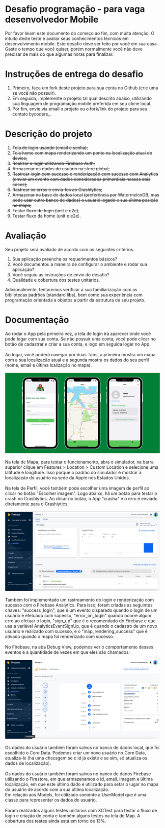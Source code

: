 # Desafio programação - para vaga desenvolvedor Mobile
Por favor leiam este documento do começo ao fim, com muita atenção.
O intuito deste teste é avaliar seus conhecimentos técnicos em desenvolvimento mobile.
Este desafio deve ser feito por você em sua casa. Gaste o tempo que você quiser, porém normalmente você não deve precisar de mais do que algumas horas para finalizar.

# Instruções de entrega do desafio

1. Primeiro, faça um fork deste projeto para sua conta no Github (crie uma se você não possuir).
2. Em seguida, implemente o projeto,tal qual descrito abaixo, utilizando sua linguagem de programação mobile preferida em seu clone local.
3. Por fim, envie via email o projeto ou o fork/link do projeto para seu contato bycoders_.

# Descrição do projeto

1. <s>Tela de login usando (email e senha);</s>
2. <s>Tela home com mapa renderizando um ponto na localização atual do device;</s>
3. <s>Realizar o login utilizando Firebase Auth;</s>
4. <s>Armazenar os dados do usuário na store global;</s>
5. <s>Rastrear login com sucesso e renderização com sucesso com Analytics (enviar um evento com dados considerados primordiais nesses dois casos);</s>
6. <s>Rastrear os erros e envia-los ao Crashlytics;</s>
7. <s>Armazenar na base de dados local (preferência por</s> WatermelonDB, <s>mas pode usar outro banco de dados) o usuário logado e sua última posição no mapa;</s>
8. <s>Testar fluxo de login (unit</s> e e2e);
9. Testar fluxo da home (unit e e2e).

# Avaliação

Seu projeto será avaliado de acordo com os seguintes critérios.

1. Sua aplicação preenche os requerimentos básicos?
2. Você documentou a maneira de configurar o ambiente e rodar sua aplicação?
3. Você seguiu as instruções de envio do desafio?
4. Qualidade e cobertura dos testes unitários.

Adicionalmente, tentaremos verificar a sua familiarização com as bibliotecas padrões (standard libs), bem como sua experiência com programação orientada a objetos a partir da estrutura de seu projeto.

# Documentação

Ao rodar o App pela primeira vez, a tela de login irá aparecer onde você pode logar com sua conta. Se não possuir uma conta, você pode clicar no botão de cadastrar e criar a sua conta, e logo em seguida logar no App. 
<br />
<br />
Ao logar, você poderá navegar por duas Tabs, a primeira mostra um mapa com a sua localização atual e a segunda mostra os dados do seu perfil (nome, email e última loalização no mapa).
<br />
<br />
<img src="assets/screens.png" alt="imagem-telas" />
<br />
<br />
 Na tela de Mapa, para testar o funcionamento, abra o simulador, na barra superior clique em Features > Location > Custom Location e selecione uma latitude e longitude. Isso porque o padrão do simulador é mostrar a localização do usuário na sede da Apple nos Estados Unidos.
<br />
<br />
Na tela de Perfil, você também pode escolher uma imagem de perfil ao clicar no botão "Escolher imagem". Logo abaixo, há um botão para testar o crash no Crashlytics. Ao clicar no botão, o App "crasha" e o erro é enviado diretamente para o Crashlytics:
<br />
<br />
<img src="assets/crashlytics.png" alt="imagem-painel-crashlytics" />
<br />
<br />
Também foi implementado um rastreamento do login e renderização com sucesso com o Firebase Analytics. Para isso, foram criadas as seguintes chaves: "success_login", que é um evento disparado quando o login de um usuário é efetuado com sucesso, "error_on_login" quando ocorre algum erro ao efetuar o login, "sign_up" que é o recomendado do Firebase e que usa a variável AnalyticsEventSignUp, que é quando o cadastro de um novo usuário é realizado com sucesso, e o "map_rendering_success" que é ativado quando o mapa foi renderizado com sucesso. 
<br />
<br />
No Firebase, na aba Debug View, podemos ver o comportamento desses eventos e a quantidade de vezes em que eles são chamados:
<br />
<br />
<img src="assets/analytics.png" alt="imagem-painel-crashlytics" />
<br />
<br />
Os dados do usuário também foram salvos no banco de dados local, que foi escolhido o Core Data. Podemos criar um novo usuário no Core Data, atualizá-lo (há uma checagem se o id já existe e se sim, só atualiza os dados de localização).
<br />
<br />
Os dados do usuário também foram salvos no banco de dados Firebase utilizando o Firestore, em que armazenamos o id, email, imagem e última localização, em que este último dado é utilizado para setar o lugar no mapa do usuário de acordo com a sua última localização.
<br />
Em relação aos Models, foi utilizado somente a UserModel que é uma classe para representar os dados do usuário. 
<br />
<br />
Foram realizados alguns testes unitários com XCTest para testar o fluxo de login e criação de conta e também alguns testes na tela de Map. A cobertura dos testes ainda está em torno de 13%.
